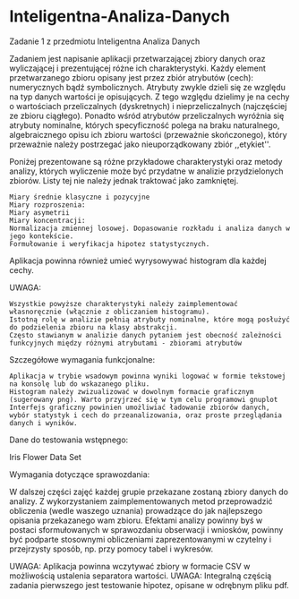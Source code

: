 # Inteligentna-Analiza-Danych
Zadanie 1 z przedmiotu Inteligentna Analiza Danych

Zadaniem jest napisanie aplikacji przetwarzającej zbiory danych oraz wyliczającej i prezentującej różne ich charakterystyki. Każdy element przetwarzanego zbioru opisany jest przez zbiór atrybutów (cech): numerycznych bądź symbolicznych. Atrybuty zwykle dzieli się ze względu na typ danych wartości je opisujących. Z tego względu dzielimy je na cechy o wartościach przeliczalnych (dyskretnych) i nieprzeliczalnych (najczęściej ze zbioru ciągłego). Ponadto wśród atrybutów przeliczalnych wyróżnia się atrybuty nominalne, których specyficzność polega na braku naturalnego, algebraicznego opisu ich zbioru wartości (przeważnie skończonego), który przeważnie należy postrzegać jako nieuporządkowany zbiór ,,etykiet''.

Poniżej prezentowane są różne przykładowe charakterystyki oraz metody analizy, których wyliczenie może być przydatne w analizie przydzielonych zbiorów. Listy tej nie należy jednak traktować jako zamkniętej.

    Miary średnie klasyczne i pozycyjne
    Miary rozproszenia:
    Miary asymetrii
    Miary koncentracji:
    Normalizacja zmiennej losowej. Dopasowanie rozkładu i analiza danych w jego kontekście.
    Formułowanie i weryfikacja hipotez statystycznych.

Aplikacja powinna również umieć wyrysowywać histogram dla każdej cechy.

UWAGA:

    Wszystkie powyższe charakterystyki należy zaimplementować własnoręcznie (włącznie z obliczaniem histogramu).
    Istotną rolę w analizie pełnią atrybuty nominalne, które mogą posłużyć do podzielenia zbioru na klasy abstrakcji.
    Często stawianym w analizie danych pytaniem jest obecność zależności funkcyjnych między różnymi atrybutami - zbiorami atrybutów

Szczegółowe wymagania funkcjonalne:

    Aplikacja w trybie wsadowym powinna wyniki logować w formie tekstowej na konsolę lub do wskazanego pliku.
    Histogram należy zwizualizować w dowolnym formacie graficznym (sugerowany png). Warto przyjrzeć się w tym celu programowi gnuplot
    Interfejs graficzny powinien umożliwiać ładowanie zbiorów danych, wybór statystyk i cech do przeanalizowania, oraz proste przeglądania danych i wyników.

Dane do testowania wstępnego:

Iris Flower Data Set

Wymagania dotyczące sprawozdania:

W dalszej części zajęć każdej grupie przekazane zostaną zbiory danych do analizy. Z wykorzystaniem zaimplementowanych metod przeprowadzić obliczenia (wedle waszego uznania) prowadzące do jak najlepszego opisania przekazanego wam zbioru. Efektami analizy powinny byś w postaci sformułowanych w sprawozdaniu obserwacji i wniosków, powinny być podparte stosownymi obliczeniami zaprezentowanymi w czytelny i przejrzysty sposób, np. przy pomocy tabel i wykresów.


UWAGA: Aplikacja powinna wczytywać zbiory w formacie CSV w możliwością ustalenia separatora wartości.
UWAGA: Integralną częścią zadania pierwszego jest testowanie hipotez, opisane w odrębnym pliku pdf.
